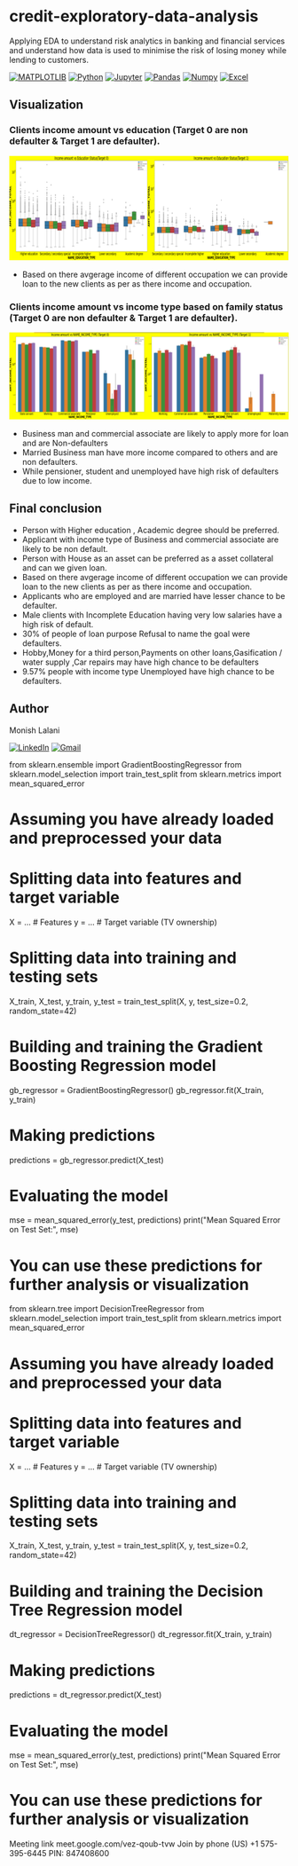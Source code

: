 # credit-exploratory-data-analysis


Applying EDA to understand  risk analytics in banking and financial services and understand how data is used to minimise the risk of losing money while lending to customers.


[![MATPLOTLIB](https://img.shields.io/badge/-MATPLOTLIB-007aa6?style=for-the-badge)](https://img.shields.io/badge/-MATPLOTLIB-007aa6?style=for-the-badge) [![Python](https://img.shields.io/badge/Python-FFD43B?style=for-the-badge&logo=python&logoColor=blue)](https://img.shields.io/badge/Python-FFD43B?style=for-the-badge&logo=python&logoColor=blue) [![Jupyter](https://img.shields.io/badge/-Jupyter-f5841f?style=for-the-badge)](https://img.shields.io/badge/-Jupyter-f5841f?style=for-the-badge) [![Pandas](https://img.shields.io/badge/Pandas-2C2D72?style=for-the-badge&logo=pandas&logoColor=white)](https://img.shields.io/badge/Pandas-2C2D72?style=for-the-badge&logo=pandas&logoColor=white) [![Numpy](https://img.shields.io/badge/Numpy-777BB4?style=for-the-badge&logo=numpy&logoColor=white)](https://img.shields.io/badge/Numpy-777BB4?style=for-the-badge&logo=numpy&logoColor=white) <a href="https://www.microsoft.com/en-in/microsoft-365/excel" rel="nofollow"><img alt="Excel" src="https://img.shields.io/badge/Microsoft_Excel-217346?style=for-the-badge&logo=microsoft-excel&logoColor=white" data-canonical-src="https://img.shields.io/badge/Microsoft_Excel-217346?style=for-the-badge&logo=microsoft-excel&logoColor=white" style="max-width: 100%;"/></a>

## Visualization

### Clients income amount vs education (Target 0 are non defaulter & Target 1 are defaulter).
[![Architecure Diagram](https://github.com/Monishlalani/credit-exploratory-data-analysis/blob/main/Screenshot_20221231_182550.png?raw=true)](https://github.com/Monishlalani/credit-exploratory-data-analysis/blob/main/Screenshot_20221231_182550.png?raw=true)
- Based on there avgerage income of different occupation we can provide loan to the new clients as per as there income and occupation.



### Clients income amount vs income type based on family status (Target 0 are non defaulter & Target 1 are defaulter).
[![Architecure Diagram](https://github.com/Monishlalani/credit-exploratory-data-analysis/blob/main/Screenshot_20221231_182720.png?raw=true)](https://github.com/Monishlalani/credit-exploratory-data-analysis/blob/main/Screenshot_20221231_182720.png?raw=true)
- Business man and commercial associate are likely to apply more for loan and are Non-defaulters
- Married Business man have more income compared to others and are non defaulters.
- While pensioner, student and unemployed have high risk of defaulters due to low income.


## Final conclusion
- Person with Higher education , Academic degree should be preferred.
- Applicant with income type of Business and commercial associate are likely to be non default.
- Person with House as an asset can be preferred as a asset collateral and can we given loan.
- Based on there avgerage income of different occupation we can provide loan to the new clients as per as there income and occupation.
- Applicants who are employed and are married have lesser chance to be defaulter.
- Male clients with Incomplete Education having very low salaries have a high risk of default.
- 30% of people of loan purpose Refusal to name the goal were defaulters.
- Hobby,Money for a third person,Payments on other loans,Gasification / water supply ,Car repairs may have high chance to be defaulters
- 9.57% people with income type Unemployed have high chance to be defaulters.


## Author

Monish Lalani

[![LinkedIn](https://img.shields.io/badge/LinkedIn-0077B5?style=for-the-badge&logo=linkedin&logoColor=white)](https://www.linkedin.com/in/monish-lalani/) 
[![Gmail](https://img.shields.io/badge/Gmail-D14836?style=for-the-badge&logo=gmail&logoColor=white)](mailto:monishlalani12@gmail.com)  





from sklearn.ensemble import GradientBoostingRegressor
from sklearn.model_selection import train_test_split
from sklearn.metrics import mean_squared_error

# Assuming you have already loaded and preprocessed your data

# Splitting data into features and target variable
X = ...  # Features
y = ...  # Target variable (TV ownership)

# Splitting data into training and testing sets
X_train, X_test, y_train, y_test = train_test_split(X, y, test_size=0.2, random_state=42)

# Building and training the Gradient Boosting Regression model
gb_regressor = GradientBoostingRegressor()
gb_regressor.fit(X_train, y_train)

# Making predictions
predictions = gb_regressor.predict(X_test)

# Evaluating the model
mse = mean_squared_error(y_test, predictions)
print("Mean Squared Error on Test Set:", mse)

# You can use these predictions for further analysis or visualization




from sklearn.tree import DecisionTreeRegressor
from sklearn.model_selection import train_test_split
from sklearn.metrics import mean_squared_error

# Assuming you have already loaded and preprocessed your data

# Splitting data into features and target variable
X = ...  # Features
y = ...  # Target variable (TV ownership)

# Splitting data into training and testing sets
X_train, X_test, y_train, y_test = train_test_split(X, y, test_size=0.2, random_state=42)

# Building and training the Decision Tree Regression model
dt_regressor = DecisionTreeRegressor()
dt_regressor.fit(X_train, y_train)

# Making predictions
predictions = dt_regressor.predict(X_test)

# Evaluating the model
mse = mean_squared_error(y_test, predictions)
print("Mean Squared Error on Test Set:", mse)

# You can use these predictions for further analysis or visualization







Meeting link
meet.google.com/vez-qoub-tvw
Join by phone
(US) +1 575-395-6445
PIN: 847408600

